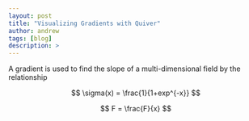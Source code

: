 ```yaml
---
layout: post
title: "Visualizing Gradients with Quiver"
author: andrew
tags: [blog]
description: >
---
```



A gradient is used to find the slope of a multi-dimensional field by the relationship

$$
\sigma(x) = \frac{1}{1+exp^{-x}}
$$


$$
F = \frac{F}{x}
$$

